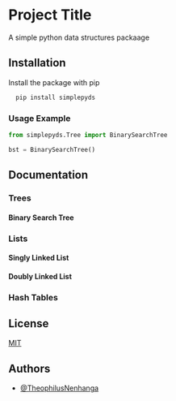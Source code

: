 
# Project Title

A simple python data structures packaage


## Installation

Install the package with pip

```bash
  pip install simplepyds
```

### Usage Example

```python
from simplepyds.Tree import BinarySearchTree

bst = BinarySearchTree()
```
    
## Documentation

### Trees

#### Binary Search Tree

### Lists

#### Singly Linked List
#### Doubly Linked List

### Hash Tables


## License

[MIT](https://choosealicense.com/licenses/mit/)


## Authors

- [@TheophilusNenhanga](https://github.com/TheophilusNenhanga)

